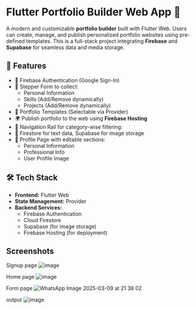 # Flutter Portfolio Builder Web App 🚀

A modern and customizable **portfolio builder** built with Flutter Web. Users can create, manage, and publish personalized portfolio websites using pre-defined templates. This is a full-stack project integrating **Firebase** and **Supabase** for seamless data and media storage.

## 🌟 Features

- 🔐 Firebase Authentication (Google Sign-In)
- 📝 Stepper Form to collect:
  - Personal Information
  - Skills (Add/Remove dynamically)
  - Projects (Add/Remove dynamically)
- 🎨 Portfolio Templates (Selectable via Provider)
- 🌍 Publish portfolio to the web using **Firebase Hosting**
- 🧭 Navigation Rail for category-wise filtering:
- 📂 Firestore for text data, Supabase for image storage
- 📁 Profile Page with editable sections:
  - Personal Information
  - Professional Info
  - User Profile Image

## 🛠️ Tech Stack

- **Frontend:** Flutter Web
- **State Management:** Provider
- **Backend Services:**
  - Firebase Authentication
  - Cloud Firestore
  - Supabase (for image storage)
  - Firebase Hosting (for deployment)

## Screenshots


Signup page
![image](https://github.com/user-attachments/assets/332f8b5a-d8f6-4cd9-9318-365ccb5d4347)

Home page
![image](https://github.com/user-attachments/assets/1f3becb7-6471-45e7-be28-cd2b38ced735)

Form page
![WhatsApp Image 2025-03-09 at 21 38 02](https://github.com/user-attachments/assets/cc50c044-6991-4814-9779-313000e993df)

output
![image](https://github.com/user-attachments/assets/f509dfdc-8df3-454c-8ad0-ff79983efa4d)



